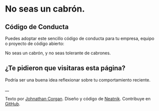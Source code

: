 # No seas un cabrón.

## Código de Conducta

Puedes adoptar este sencillo código de conducta para tu empresa, equipo o proyecto de código abierto:

No seas un cabrón, y no seas tolerante de cabrones.

## ¿Te pidieron que visitaras esta página?

Podría ser una buena idea reflexionar sobre tu comportamiento reciente.

__

Texto por [Johnathan Corgan](https://keybase.io/jcorgan). Diseño y código de [Neatnik](https://neatnik.net/). Contribuye en [GitHub](https://github.com/neatnik/asshole.fyi).
